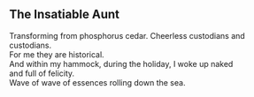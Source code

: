 The Insatiable Aunt
-------------------
Transforming from phosphorus cedar. Cheerless custodians and custodians.  
For me they are historical.  
And within my hammock, during the holiday, I woke up naked  
and full of felicity.  
Wave of wave of essences rolling down the sea.  

